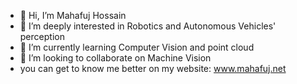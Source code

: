 - 👋 Hi, I’m Mahafuj Hossain
- 👀 I’m deeply interested in Robotics and Autonomous Vehicles' perception
- 🌱 I’m currently learning Computer Vision and point cloud
- 💞️ I’m looking to collaborate on Machine Vision
- you can get to know me better on my website: www.mahafuj.net

<!---
MAHAFUJ/MAHAFUJ is a ✨ special ✨ repository because its `README.md` (this file) appears on your GitHub profile.
You can click the Preview link to take a look at your changes.
--->
